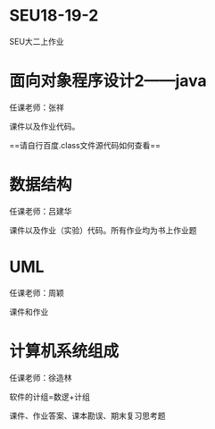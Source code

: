 # SEU18-19-2
SEU大二上作业

# 面向对象程序设计2——java

任课老师：张祥

课件以及作业代码。

==请自行百度.class文件源代码如何查看==

# 数据结构

任课老师：吕建华

课件以及作业（实验）代码。所有作业均为书上作业题

# UML

任课老师：周颖

课件和作业

# 计算机系统组成

任课老师：徐造林

软件的计组=数逻+计组

课件、作业答案、课本勘误、期末复习思考题